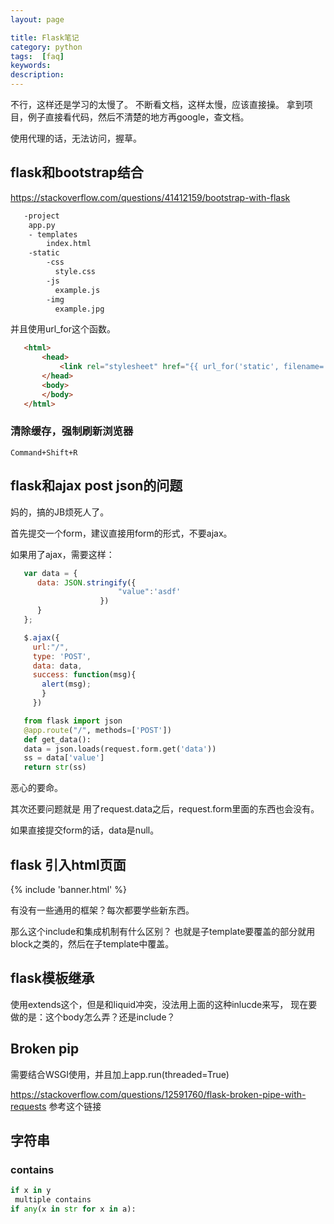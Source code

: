 ```yaml
---
layout: page

title: Flask笔记
category: python
tags:  [faq]
keywords:
description:
---
```


  不行，这样还是学习的太慢了。
  不断看文档，这样太慢，应该直接操。
  拿到项目，例子直接看代码，然后不清楚的地方再google，查文档。

  使用代理的话，无法访问，握草。
## flask和bootstrap结合
   https://stackoverflow.com/questions/41412159/bootstrap-with-flask
```html
   -project
    app.py
    - templates
        index.html
    -static
        -css
          style.css
        -js
          example.js
        -img
          example.jpg
```
   并且使用url_for这个函数。
```html
   <html>
       <head>
           <link rel="stylesheet" href="{{ url_for('static', filename='css/style.css') }}">
       </head>
       <body>
       </body>
   </html>
```
### 清除缓存，强制刷新浏览器
    Command+Shift+R
## flask和ajax post json的问题
   妈的，搞的JB烦死人了。

   首先提交一个form，建议直接用form的形式，不要ajax。

   如果用了ajax，需要这样：
```javascript
   var data = {
      data: JSON.stringify({
                        "value":'asdf'
                    })
      }
   };

   $.ajax({
     url:"/",
     type: 'POST',
     data: data,
     success: function(msg){
       alert(msg);
       }
     })
```

```python
   from flask import json
   @app.route("/", methods=['POST'])
   def get_data():
   data = json.loads(request.form.get('data'))
   ss = data['value']
   return str(ss)
```   
   恶心的要命。


   其次还要问题就是
   用了request.data之后，request.form里面的东西也会没有。

   如果直接提交form的话，data是null。
## flask 引入html页面
   {% include 'banner.html' %}

   有没有一些通用的框架？每次都要学些新东西。

   那么这个include和集成机制有什么区别？
   也就是子template要覆盖的部分就用block之类的，然后在子template中覆盖。
## flask模板继承
使用extends这个，但是和liquid冲突，没法用上面的这种inlucde来写，
   现在要做的是：这个body怎么弄？还是include？
## Broken pip
   需要结合WSGI使用，并且加上app.run(threaded=True)

   https://stackoverflow.com/questions/12591760/flask-broken-pipe-with-requests
   参考这个链接
## 字符串
### contains
```python
if x in y
 multiple contains
if any(x in str for x in a):
```